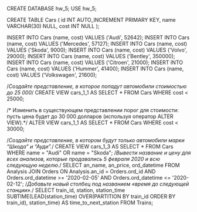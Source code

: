 CREATE DATABASE hw_5;
USE hw_5;

CREATE TABLE Cars
(
    id    INT AUTO_INCREMENT PRIMARY KEY,
    name VARCHAR(30) NULL,
    cost  INT NULL
);

INSERT INTO Cars (name, cost) VALUES ('Audi', 52642);
INSERT INTO Cars (name, cost) VALUES ('Mercedes', 57127);
INSERT INTO Cars (name, cost) VALUES ('Skoda', 9000);
INSERT INTO Cars (name, cost) VALUES ('Volvo', 29000);
INSERT INTO Cars (name, cost) VALUES ('Bentley', 350000);
INSERT INTO Cars (name, cost) VALUES ('Citroen', 21000);
INSERT INTO Cars (name, cost) VALUES ('Hummer', 41400);
INSERT INTO Cars (name, cost) VALUES ('Volkswagen', 21600);	

/*Создайте представление, в которое попадут автомобили стоимостью до 25 000*/
CREATE VIEW cars_1_1 AS
SELECT * FROM Cars
WHERE cost < 25000;

/* Изменить в существующем представлении порог для стоимости: 
пусть цена будет до 30 000 долларов (используя оператор ALTER VIEW).*/
ALTER VIEW cars_1_1 AS
SELECT * FROM Cars
WHERE cost < 30000;

/*Создайте представление, в котором будут только автомобили марки “Шкода” 
и “Ауди”.*/
CREATE VIEW cars_1_3 AS
SELECT * FROM Cars
WHERE name = "Audi" OR name = "Skoda";
/*Вывести название и цену для всех анализов, которые продавались
 5 февраля 2020 и всю следующую неделю.*/
SELECT an_name, an_price, ord_datetime
FROM Analysis
JOIN Orders
ON Analysis.an_id = Orders.ord_id
AND Orders.ord_datetime >= '2020-02-05'
AND Orders.ord_datetime <= '2020-02-12';
/*Добавьте новый столбец под названием «время до следующей станции».*/
SELECT train_id, station, station_time
SUBTIME(LEAD(station_time) OVER(PARTITION BY train_id ORDER BY train_id), station_time)
AS time_to_next_station
FROM Trains;
